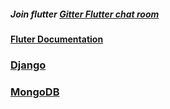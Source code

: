 
##### Join flutter [Gitter Flutter chat room](https://gitter.im/flutter/flutter?source=orgpage)

#### [Fluter Documentation](https://flutter.dev/docs/get-started/install/linux)
###  [Django](https://docs.djangoproject.com/en/3.1/intro/install/)  
###  [MongoDB](https://www.mongodb.com/)
